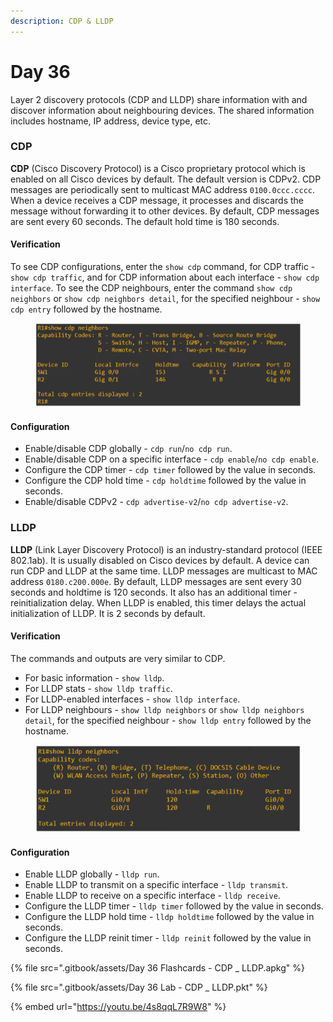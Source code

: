 ```yaml
---
description: CDP & LLDP
---
```


# Day 36

Layer 2 discovery protocols (CDP and LLDP) share information with and discover information about neighbouring devices. The shared information includes hostname, IP address, device type, etc.&#x20;

### CDP

**CDP** (Cisco Discovery Protocol) is a Cisco proprietary protocol which is enabled on all Cisco devices by default. The default version is CDPv2. CDP messages are periodically sent to multicast MAC address `0100.0ccc.cccc`. When a device receives a CDP message, it processes and discards the message without forwarding it to other devices. By default, CDP messages are sent every 60 seconds. The default hold time is 180 seconds.&#x20;

#### Verification

To see CDP configurations, enter the `show cdp` command, for CDP traffic - `show cdp traffic`, and for CDP information about each interface - `show cdp interface`. To see the CDP neighbours, enter the command `show cdp neighbors` or `show cdp neighbors detail`, for the specified neighbour - `show cdp entry` followed by the hostname.

<figure><img src=".gitbook/assets/image (3) (1) (1) (1) (1) (1) (1) (1) (1) (1) (1) (1).png" alt="show cdp neighbors command" width="563"><figcaption></figcaption></figure>

#### Configuration

* Enable/disable CDP globally - `cdp run`/`no cdp run`.
* Enable/disable CDP on a specific interface - `cdp enable`/`no cdp enable`.
* Configure the CDP timer - `cdp timer` followed by the value in seconds.
* Configure the CDP hold time - `cdp holdtime` followed by the value in seconds.
* Enable/disable CDPv2 - `cdp advertise-v2`/`no cdp advertise-v2`.

### LLDP

**LLDP** (Link Layer Discovery Protocol) is an industry-standard protocol (IEEE 802.1ab). It is usually disabled on Cisco devices by default. A device can run CDP and LLDP at the same time. LLDP messages are multicast to MAC address `0180.c200.000e`. By default, LLDP messages are sent every 30 seconds and holdtime is 120 seconds. It also has an additional timer - reinitialization delay. When LLDP is enabled, this timer delays the actual initialization of LLDP. It is 2 seconds by default.

#### Verification

The commands and outputs are very similar to CDP.&#x20;

* For basic information - `show lldp`.
* For LLDP stats - `show lldp traffic`.
* For LLDP-enabled interfaces - `show lldp interface`.
* For LLDP neighbours - `show lldp neighbors` or `show lldp neighbors detail`, for the specified neighbour - `show lldp entry` followed by the hostname.&#x20;

<figure><img src=".gitbook/assets/image (1) (1) (1) (1) (1) (1) (1) (1) (1) (1) (1) (1) (1) (1) (1) (1) (1) (1) (1).png" alt="show lldp neighbors command" width="563"><figcaption></figcaption></figure>

#### Configuration

* Enable LLDP globally - `lldp run`.
* Enable LLDP to transmit on a specific interface - `lldp transmit`.
* Enable LLDP to receive on a specific interface - `lldp receive`.
* Configure the LLDP timer - `lldp timer` followed by the value in seconds.
* Configure the LLDP hold time - `lldp holdtime` followed by the value in seconds.
* Configure the LLDP reinit timer - `lldp reinit` followed by the value in seconds.

{% file src=".gitbook/assets/Day 36 Flashcards - CDP _ LLDP.apkg" %}

{% file src=".gitbook/assets/Day 36 Lab - CDP _ LLDP.pkt" %}

{% embed url="https://youtu.be/4s8qqL7R9W8" %}
